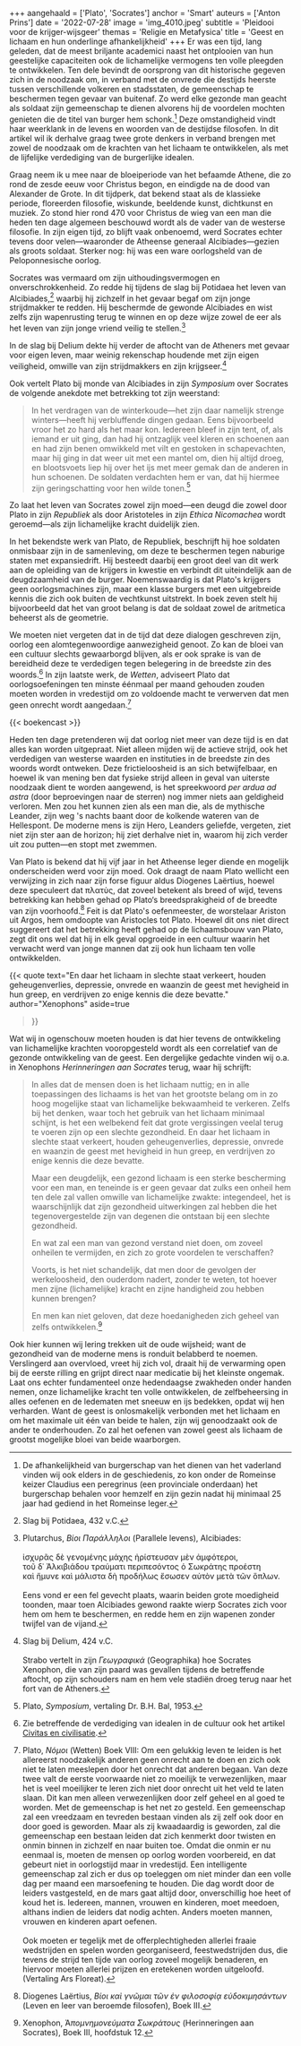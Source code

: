 +++
aangehaald = ['Plato', 'Socrates']
anchor = 'Smart'
auteurs = ['Anton Prins']
date = '2022-07-28'
image = 'img_4010.jpeg'
subtitle = 'Pleidooi voor de krijger-wijsgeer'
themas = 'Religie en Metafysica'
title = 'Geest en lichaam en hun onderlinge afhankelijkheid'
+++
Er was een tijd, lang geleden, dat de meest briljante academici naast het ontplooien van hun geestelijke capaciteiten ook de lichamelijke vermogens ten volle pleegden te ontwikkelen. Ten dele bevindt de oorsprong van dit historische gegeven zich in de noodzaak om, in verband met de onvrede die destijds heerste tussen verschillende volkeren en stadsstaten, de gemeenschap te beschermen tegen gevaar van buitenaf. Zo werd elke gezonde man geacht als soldaat zijn gemeenschap te dienen alvorens hij de voordelen mochten genieten die de titel van burger hem schonk.[^1] Deze omstandigheid vindt haar weerklank in de levens en woorden van de destijdse filosofen. In dit artikel wil ik derhalve graag twee grote denkers in verband brengen met zowel de noodzaak om de krachten van het lichaam te ontwikkelen, als met de lijfelijke verdediging van de burgerlijke idealen.

Graag neem ik u mee naar de bloeiperiode van het befaamde Athene, die zo rond de zesde eeuw voor Christus begon, en eindigde na de dood van Alexander de Grote. In dit tijdperk, dat bekend staat als de klassieke periode, floreerden filosofie, wiskunde, beeldende kunst, dichtkunst en muziek. Zo stond hier rond 470 voor Christus de wieg van een man die heden ten dage algemeen beschouwd wordt als de vader van de westerse filosofie. In zijn eigen tijd, zo blijft vaak onbenoemd, werd Socrates echter tevens door velen—waaronder de Atheense generaal Alcibiades—gezien als groots soldaat. Sterker nog: hij was een ware oorlogsheld van de Peloponnesische oorlog.

Socrates was vermaard om zijn uithoudingsvermogen en onverschrokkenheid. Zo redde hij tijdens de slag bij Potidaea het leven van Alcibiades,[^2] waarbij hij zichzelf in het gevaar begaf om zijn jonge strijdmakker te redden. Hij beschermde de gewonde Alcibiades en wist zelfs zijn wapenrusting terug te winnen en op deze wijze zowel de eer als het leven van zijn jonge vriend veilig te stellen.[^3]

In de slag bij Delium dekte hij verder de aftocht van de Atheners met gevaar voor eigen leven, maar weinig rekenschap houdende met zijn eigen veiligheid, omwille van zijn strijdmakkers en zijn krijgseer.[^4]

Ook vertelt Plato bij monde van Alcibiades in zijn *Symposium* over Socrates de volgende anekdote met betrekking tot zijn weerstand:

> In het verdragen van de winterkoude—het zijn daar namelijk strenge winters—heeft hij verbluffende dingen gedaan. Eens bijvoorbeeld vroor het zo hard als het maar kon. Iedereen bleef in zijn tent, of, als iemand er uit ging, dan had hij ontzaglijk veel kleren en schoenen aan en had zijn benen omwikkeld met vilt en gestoken in schapevachten, maar hij ging in dat weer uit met een mantel om, dien hij altijd droeg, en blootsvoets liep hij over het ijs met meer gemak dan de anderen in hun schoenen. De soldaten verdachten hem er van, dat hij hiermee zijn geringschatting voor hen wilde tonen.[^5]

Zo laat het leven van Socrates zowel zijn moed—een deugd die zowel door Plato in zijn *Republiek* als door Aristoteles in zijn *Ethica Nicomachea* wordt geroemd—als zijn lichamelijke kracht duidelijk zien. 

In het bekendste werk van Plato, de Republiek, beschrijft hij hoe soldaten onmisbaar zijn in de samenleving, om deze te beschermen tegen naburige staten met expansiedrift. Hij besteedt daarbij een groot deel van dit werk aan de opleiding van de krijgers in kwestie en verbindt dit uiteindelijk aan de deugdzaamheid van de burger. Noemenswaardig is dat Plato's krijgers geen oorlogsmachines zijn, maar een klasse burgers met een uitgebreide kennis die zich ook buiten de vechtkunst uitstrekt. In boek zeven stelt hij bijvoorbeeld dat het van groot belang is dat de soldaat zowel de aritmetica beheerst als de geometrie.

We moeten niet vergeten dat in de tijd dat deze dialogen geschreven zijn, oorlog een alomtegenwoordige aanwezigheid genoot. Zo kan de bloei van een cultuur slechts gewaarborgd blijven, als er ook sprake is van de bereidheid deze te verdedigen tegen belegering in de breedste zin des woords.[^6] In zijn laatste werk, de *Wetten*, adviseert Plato dat oorlogsoefeningen ten minste éénmaal per maand gehouden zouden moeten worden in vredestijd om zo voldoende macht te verwerven dat men geen onrecht wordt aangedaan.[^7]

{{< boekencast >}}

Heden ten dage pretenderen wij dat oorlog niet meer van deze tijd is en dat alles kan worden uitgepraat. Niet alleen mijden wij de actieve strijd, ook het verdedigen van westerse waarden en instituties in de breedste zin des woords wordt ontweken. Deze frictieloosheid is an sich betwijfelbaar, en hoewel ik van mening ben dat fysieke strijd alleen in geval van uiterste noodzaak dient te worden aangewend, is het spreekwoord *per ardua ad astra* (door beproevingen naar de sterren) nog immer niets aan geldigheid verloren. Men zou het kunnen zien als een man die, als de mythische Leander, zijn weg 's nachts baant door de kolkende wateren van de Hellespont. De moderne mens is zijn Hero, Leanders geliefde, vergeten, ziet niet zijn ster aan de horizon; hij ziet derhalve niet in, waarom hij zich verder uit zou putten—en stopt met zwemmen.

Van Plato is bekend dat hij vijf jaar in het Atheense leger diende en mogelijk onderscheiden werd voor zijn moed. Ook draagt de naam Plato wellicht een verwijzing in zich naar zijn forse figuur aldus Diogenes Laërtius, hoewel deze speculeert dat πλατὺς, dat zoveel betekent als breed of wijd, tevens betrekking kan hebben gehad op Plato‘s breedsprakigheid of de breedte van zijn voorhoofd.[^8] Feit is dat Plato's oefenmeester, de worstelaar Ariston uit Argos, hem omdoopte van Aristocles tot Plato. Hoewel dit ons niet direct suggereert dat het betrekking heeft gehad op de lichaamsbouw van Plato, zegt dit ons wel dat hij in elk geval opgroeide in een cultuur waarin het verwacht werd van jonge mannen dat zij ook hun lichaam ten volle ontwikkelden.

{{< quote
	text="En daar het lichaam in slechte staat verkeert, houden geheugenverlies, depressie, onvrede en waanzin de geest met hevigheid in hun greep, en verdrijven zo enige kennis die deze bevatte."
	author="Xenophons"
	aside=true
>}}

Wat wij in ogenschouw moeten houden is dat hier tevens de ontwikkeling van lichamelijke krachten vooropgesteld wordt als een correlatief van de gezonde ontwikkeling van de geest. Een dergelijke gedachte vinden wij o.a. in Xenophons *Herinneringen aan Socrates* terug, waar hij schrijft:

> In alles dat de mensen doen is het lichaam nuttig; en in alle toepassingen des lichaams is het van het grootste belang om in zo hoog mogelijke staat van lichamelijke bekwaamheid te verkeren. Zelfs bij het denken, waar toch het gebruik van het lichaam minimaal schijnt, is het een welbekend feit dat grote vergissingen veelal terug te voeren zijn op een slechte gezondheid. En daar het lichaam in slechte staat verkeert, houden geheugenverlies, depressie, onvrede en waanzin de geest met hevigheid in hun greep, en verdrijven zo enige kennis die deze bevatte.
>
> Maar een deugdelijk, een gezond lichaam is een sterke bescherming voor een man, en teneinde is er geen gevaar dat zulks een onheil hem ten dele zal vallen omwille van lichamelijke zwakte: integendeel, het is waarschijnlijk dat zijn gezondheid uitwerkingen zal hebben die het tegenovergestelde zijn van degenen die ontstaan bij een slechte gezondheid.
>
> En wat zal een man van gezond verstand niet doen, om zoveel onheilen te vermijden, en zich zo grote voordelen te verschaffen?
>
> Voorts, is het niet schandelijk, dat men door de gevolgen der werkeloosheid, den ouderdom nadert, zonder te weten, tot hoever men zijne (lichamelijke) kracht en zijne handigheid zou hebben kunnen brengen?
>
> En men kan niet geloven, dat deze hoedanigheden zich geheel van zelfs ontwikkelen.[^9]

Ook hier kunnen wij lering trekken uit de oude wijsheid; want de gezondheid van de moderne mens is ronduit belabberd te noemen. Verslingerd aan overvloed, vreet hij zich vol, draait hij de verwarming open bij de eerste rilling en grijpt direct naar medicatie bij het kleinste ongemak. Laat ons echter fundamenteel onze hedendaagse zwakheden onder handen nemen, onze lichamelijke kracht ten volle ontwikkelen, de zelfbeheersing in alles oefenen en de ledematen met sneeuw en ijs bedekken, opdat wij hen verharden. Want de geest is onlosmakelijk verbonden met het lichaam en om het maximale uit één van beide te halen, zijn wij genoodzaakt ook de ander te onderhouden. Zo zal het oefenen van zowel geest als lichaam de grootst mogelijke bloei van beide waarborgen.

[^1]: De afhankelijkheid van burgerschap van het dienen van het vaderland vinden wij ook elders in de geschiedenis, zo kon onder de Romeinse keizer Claudius een peregrinus (een provinciale onderdaan) het burgerschap behalen voor hemzelf en zijn gezin nadat hij minimaal 25 jaar had gediend in het Romeinse leger.
[^2]: Slag bij Potidaea, 432 v.C.
[^3]: Plutarchus, *Βίοι Παράλληλοι* (Parallele levens), Alcibiades:<br /><br />ἰσχυρᾶς δὲ γενομένης μάχης ἠρίστευσαν μὲν ἀμφότεροι, τοῦ δ᾽ Ἀλκιβιάδου τραύματι περιπεσόντος ὁ Σωκράτης προέστη καὶ ἤμυνε καὶ μάλιστα δὴ προδήλως ἔσωσεν αὐτὸν μετὰ τῶν ὅπλων.<br /><br />Eens vond er een fel gevecht plaats, waarin beiden grote moedigheid toonden, maar toen Alcibiades gewond raakte wierp Socrates zich voor hem om hem te beschermen, en redde hem en zijn wapenen zonder twijfel van de vijand.
[^4]: Slag bij Delium, 424 v.C.<br /><br />Strabo vertelt in zijn *Γεωγραφικά* (Geographika) hoe Socrates Xenophon, die van zijn paard was gevallen tijdens de betreffende aftocht, op zijn schouders nam en hem vele stadiën droeg terug naar het fort van de Atheners.
[^5]: Plato, *Symposium*, vertaling Dr. B.H. Bal, 1953.
[^6]: Zie betreffende de verdediging van idealen in de cultuur ook het artikel [Civitas en civilisatie](https://reactionair.nl/artikelen/civitas-en-civilisatie/).
[^7]: Plato, *Νόμοι* (Wetten) Boek VIII: Om een gelukkig leven te leiden is het allereerst noodzakelijk anderen geen onrecht aan te doen en zich ook niet te laten meeslepen door het onrecht dat anderen begaan. Van deze twee valt de eerste voorwaarde niet zo moeilijk te verwezenlijken, maar het is veel moeilijker te leren zich niet door onrecht uit het veld te laten slaan. Dit kan men alleen verwezenlijken door zelf geheel en al goed te worden. Met de gemeenschap is het net zo gesteld. Een gemeenschap zal een vreedzaam en tevreden bestaan vinden als zij zelf ook door en door goed is geworden. Maar als zij kwaadaardig is geworden, zal die gemeenschap een bestaan leiden dat zich kenmerkt door twisten en onmin binnen in zichzelf en naar buiten toe. Omdat die onmin er nu eenmaal is, moeten de mensen op oorlog worden voorbereid, en dat gebeurt niet in oorlogstijd maar in vredestijd. Een intelligente gemeenschap zal zich er dus op toeleggen om niet minder dan een volle dag per maand een marsoefening te houden. Die dag wordt door de leiders vastgesteld, en de mars gaat altijd door, onverschillig hoe heet of koud het is. Iedereen, mannen, vrouwen en kinderen, moet meedoen, althans indien de leiders dat nodig achten. Anders moeten mannen, vrouwen en kinderen apart oefenen.<br /><br />Ook moeten er tegelijk met de offerplechtigheden allerlei fraaie wedstrijden en spelen worden georganiseerd, feestwedstrijden dus, die tevens de strijd ten tijde van oorlog zoveel mogelijk benaderen, en hiervoor moeten allerlei prijzen en eretekenen worden uitgeloofd. (Vertaling Ars Floreat).
[^8]: Diogenes Laërtius, *Βίοι καὶ γνῶμαι τῶν ἐν φιλοσοφίᾳ εὐδοκιμησάντων* (Leven en leer van beroemde filosofen), Boek III.
[^9]: Xenophon, Ἀ*πομνημονεύματα Σωκράτους* (Herinneringen aan Socrates), Boek III, hoofdstuk 12.
